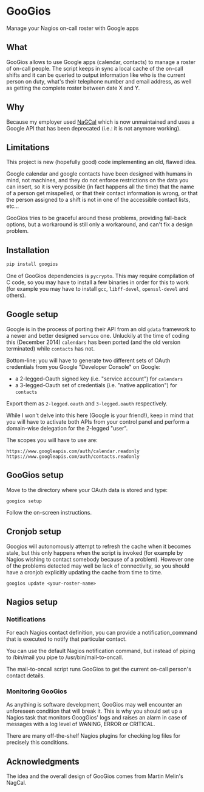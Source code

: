 GooGios
=======

Manage your Nagios on-call roster with Google apps


What
----

GooGios allows to use Google apps (calendar, contacts) to manage a roster of
on-call people.  The script keeps in sync a local cache of the on-call shifts
and it can be queried to output information like who is the current person on
duty, what's their telephone number and email address, as well as getting the
complete roster between date X and Y.


Why
---

Because my employer used [NaGCal](https://github.com/martinmelin/NaGCal) which
is now unmaintained and uses a Google API that has been deprecated (i.e.: it is
not anymore working).


Limitations
-----------

This project is new (hopefully good) code implementing an old, flawed idea.

Google calendar and google contacts have been designed with humans in mind, not
machines, and they do not enforce restrictions on the data you can insert, so
it is very possible (in fact happens all the time) that the name of a person
get misspelled, or that their contact information is wrong, or that the person
assigned to a shift is not in one of the accessible contact lists, etc...

GooGios tries to be graceful around these problems, providing fall-back
options, but a workaround is still only a workaround, and can't fix a design
problem.


Installation
------------

```python
pip install googios
```

One of GooGios dependencies is `pycrypto`.  This may require compilation of C
code, so you may have to install a few binaries in order for this to work
(for example you may have to install `gcc`, `libff-devel`, `openssl-devel` and
others).


Google setup
------------

Google is in the process of porting their API from an old `gdata` framework to
a newer and better designed `service` one.  Unluckily at the time of coding
this (December 2014) `calendars` has been ported (and the old version
terminated) while `contacts` has not.

Bottom-line: you will have to generate two different sets of OAuth credentials
from you Google "Developer Console" on Google:

- a 2-legged-Oauth signed key (i.e. "service account") for `calendars`
- a 3-legged-Oauth set of credentials (i.e. "native application") for `contacts`

Export them as `2-legged.oauth` and `3-legged.oauth` respectively.

While I won't delve into this here (Google is your friend!), keep in mind that
you will have to activate both APIs from your control panel and perform a
domain-wise delegation for the 2-legged "user".

The scopes you will have to use are:

    https://www.googleapis.com/auth/calendar.readonly
    https://www.googleapis.com/auth/contacts.readonly


GooGios setup
-------------

Move to the directory where your OAuth data is stored and type:

    googios setup

Follow the on-screen instructions.


Cronjob setup
-------------

Googios will autonomously attempt to refresh the cache when it becomes stale,
but this only happens when the script is invoked (for example by Nagios wishing
to contact somebody because of a problem).  However one of the problems
detected may well be lack of connectivity, so you should have a cronjob
explicitly updating the cache from time to time.

    googios update <your-roster-name>


Nagios setup
------------

### Notifications

For each Nagios contact definition, you can provide a notification_command
that is executed to notify that particular contact.

You can use the default Nagios notification command, but instead of piping to
/bin/mail you pipe to /usr/bin/mail-to-oncall.

The mail-to-oncall script runs GooGios to get the current on-call person's
contact details.

### Monitoring GooGios

As anything is software development, GooGios may well encounter an unforeseen
condition that will break it.  This is why you should set up a Nagios task that
monitors GoogGios' logs and raises an alarm in case of messages with a log
level of WANING, ERROR or CRITICAL.

There are many off-the-shelf Nagios plugins for checking log files for
precisely this conditions.


Acknowledgments
---------------

The idea and the overall design of GooGios comes from Martin Melin's NagCal.
